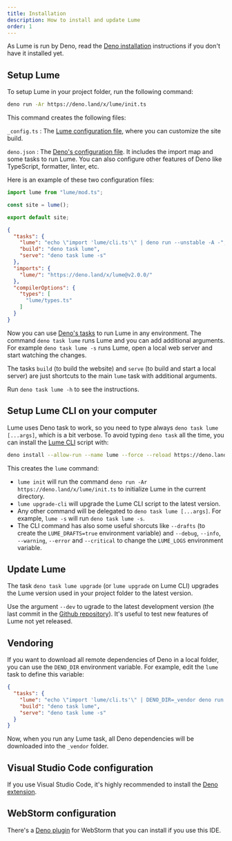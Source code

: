 ```yaml
---
title: Installation
description: How to install and update Lume
order: 1
---
```


As Lume is run by Deno, read the
[Deno installation](https://docs.deno.com/runtime/manual#install-deno)
instructions if you don't have it installed yet.

## Setup Lume

To setup Lume in your project folder, run the following command:

```sh
deno run -Ar https://deno.land/x/lume/init.ts
```

This command creates the following files:

<!-- deno-fmt-ignore-start -->

`_config.ts`
: The [Lume configuration file](../configuration/config-file.md),
where you can customize the site build.

`deno.json`
: The
[Deno's configuration file](https://deno.land/manual/getting_started/configuration_file).
It includes the import map and some tasks to run Lume. You can also configure
other features of Deno like TypeScript, formatter, linter, etc.

<!-- deno-fmt-ignore-end -->

Here is an example of these two configuration files:

<lume-code>

```js {title="_config.ts"}
import lume from "lume/mod.ts";

const site = lume();

export default site;
```

```json {title="deno.json"}
{
  "tasks": {
    "lume": "echo \"import 'lume/cli.ts'\" | deno run --unstable -A -",
    "build": "deno task lume",
    "serve": "deno task lume -s"
  },
  "imports": {
    "lume/": "https://deno.land/x/lume@v2.0.0/"
  },
  "compilerOptions": {
    "types": [
      "lume/types.ts"
    ]
  }
}
```

</lume-code>

Now you can use [Deno's tasks](https://deno.land/manual/tools/task_runner) to
run Lume in any environment. The command `deno task lume` runs Lume and you can
add additional arguments. For example `deno task lume -s` runs Lume, open a
local web server and start watching the changes.

The tasks `build` (to build the website) and `serve` (to build and start a local
server) are just shortcuts to the main `lume` task with additional arguments.

Run `deno task lume -h` to see the instructions.

## Setup Lume CLI on your computer

Lume uses Deno task to work, so you need to type always
`deno task lume [...args]`, which is a bit verbose. To avoid typing `deno task`
all the time, you can install the [Lume CLI](https://github.com/lumeland/cli)
script with:

```sh
deno install --allow-run --name lume --force --reload https://deno.land/x/lume_cli/mod.ts
```

This creates the `lume` command:

- `lume init` will run the command
  `deno run -Ar https://deno.land/x/lume/init.ts` to initialize Lume in the
  current directory.
- `lume upgrade-cli` will upgrade the Lume CLI script to the latest version.
- Any other command will be delegated to `deno task lume [...args]`. For
  example, `lume -s` will run `deno task lume -s`.
- The CLI command has also some useful shorcuts like `--drafts` (to create the
  `LUME_DRAFTS=true` environment variable) and `--debug`, `--info`, `--warning`,
  `--error` and `--critical` to change the `LUME_LOGS` environment variable.

## Update Lume

The task `deno task lume upgrade` (or `lume upgrade` on Lume CLI) upgrades the
Lume version used in your project folder to the latest version.

Use the argument `--dev` to ugrade to the latest development version (the last
commit in the [Github repository](https://github.com/lumeland/lume)). It's
useful to test new features of Lume not yet released.

## Vendoring

If you want to download all remote dependencies of Deno in a local folder, you
can use the `DENO_DIR` environment variable. For example, edit the `lume` task
to define this variable:

```json
{
  "tasks": {
    "lume": "echo \"import 'lume/cli.ts'\" | DENO_DIR=_vendor deno run --unstable -A -",
    "build": "deno task lume",
    "serve": "deno task lume -s"
  }
}
```

Now, when you run any Lume task, all Deno dependencies will be downloaded into
the `_vendor` folder.

## Visual Studio Code configuration

If you use Visual Studio Code, it's highly recommended to install the
[Deno extension](https://marketplace.visualstudio.com/items?itemName=denoland.vscode-deno).

## WebStorm configuration

There's a [Deno plugin](https://plugins.jetbrains.com/plugin/14382-deno/) for
WebStorm that you can install if you use this IDE.
